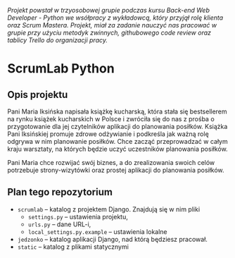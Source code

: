 <i>Projekt powstał w trzyosobowej grupie podczas kursu Back-end Web Developer - Python we wsółpracy z wykładowcą, który przyjął rolę klienta oraz Scrum Mastera.
Projekt, miał za zadanie nauczyć nas pracować w grupie przy użyciu metodyk zwinnych, githubowego code review oraz tablicy Trello do organizacji pracy.</i>

# ScrumLab Python

## Opis projektu

Pani Maria Iksińska napisała książkę kucharską, która stała się bestsellerem na rynku książek kucharskich w Polsce i zwróciła się do nas z prośba o przygotowanie dla jej czytelników aplikacji do planowania posiłków. Książka Pani Iksińskiej promuje zdrowe odżywianie i podkreśla jak ważną rolę odgrywa w nim planowanie posiłków. Chce zacząć przeprowadzać w całym kraju warsztaty, na których będzie uczyć uczestników planowania posiłków.

Pani Maria chce rozwijać swój biznes, a do zrealizowania swoich celów potrzebuje strony-wizytówki oraz prostej aplikacji do planowania posiłków.


## Plan tego repozytorium

* `scrumlab` – katalog z projektem Django. Znajdują się w nim pliki 
  - `settings.py` – ustawienia projektu,
  - `urls.py` – dane URL-i,
  - `local_settings.py.example` – ustawienia lokalne
* `jedzonko` – katalog aplikacji Django, nad którą będziesz pracował.
* `static` – katalog z plikami statycznymi
